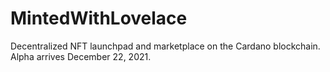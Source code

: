 # MintedWithLovelace
Decentralized NFT launchpad and marketplace on the Cardano blockchain. Alpha arrives December 22, 2021.
